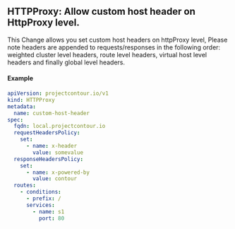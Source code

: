 ## HTTPProxy: Allow custom host header on HttpProxy level.

This Change allows you set custom host headers on httpProxy level, Please note headers are appended to requests/responses in the following order: weighted cluster level headers, route level headers, virtual host level headers and finally global level headers.

#### Example
```yaml
apiVersion: projectcontour.io/v1
kind: HTTPProxy
metadata:
  name: custom-host-header
spec:
  fqdn: local.projectcontour.io
  requestHeadersPolicy:
    set:
      - name: x-header
        value: somevalue
  responseHeadersPolicy:
    set:
      - name: x-powered-by
        value: contour
  routes:
    - conditions:
      - prefix: /
      services:
        - name: s1
          port: 80
```
